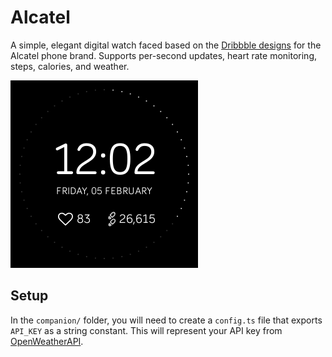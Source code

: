 # Alcatel

A simple, elegant digital watch faced based on the [Dribbble designs](https://dribbble.com/shots/3248859-Always-on-lock-screen-concept) for the Alcatel phone brand. Supports per-second updates, heart rate monitoring, steps, calories, and weather.

![preview](preview.png)

## Setup

In the `companion/` folder, you will need to create a `config.ts` file that exports `API_KEY` as a string constant. This will represent your API key from [OpenWeatherAPI](https://home.openweathermap.org/).
